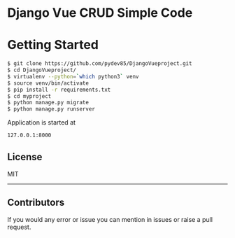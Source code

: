 # Django Vue CRUD Simple Code

# Getting Started

```sh
$ git clone https://github.com/pydev85/DjangoVueproject.git
$ cd DjangoVueproject/
$ virtualenv --python=`which python3` venv
$ source venv/bin/activate
$ pip install -r requirements.txt
$ cd myproject
$ python manage.py migrate
$ python manage.py runserver
```
Application is started at 
```sh
127.0.0.1:8000
```

License
----

MIT

***

Contributors
---
If you would any error or issue you can mention in issues or raise a pull request.


